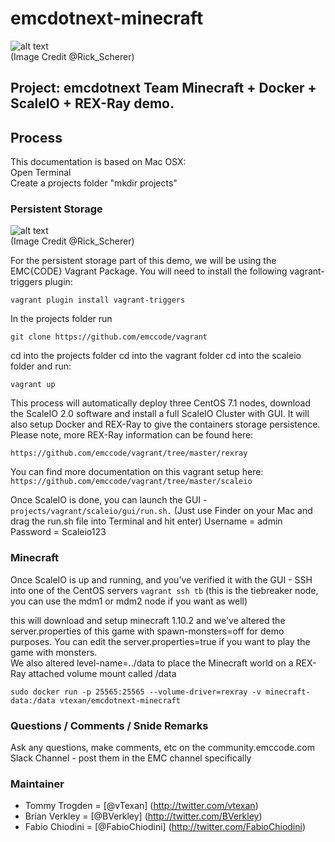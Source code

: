 # emcdotnext-minecraft

![alt text](http://www.vtexan.com/wp-content/uploads/2016/07/Minecraft-Docker-.png "Logo Title Text 1")    
(Image Credit @Rick_Scherer)  

## Project: emcdotnext Team Minecraft + Docker + ScaleIO + REX-Ray demo.


## Process

This documentation is based on Mac OSX:  
Open Terminal  
Create a projects folder "mkdir projects"  

### Persistent Storage

![alt text](http://www.vtexan.com/wp-content/uploads/2016/07/Vagrant-ScaleIO-RexRay.png "Logo Title Text 1")      
(Image Credit @Rick_Scherer)  

For the persistent storage part of this demo, we will be using the EMC{CODE} Vagrant Package.  You will need to install the following vagrant-triggers plugin:

`vagrant plugin install vagrant-triggers`

In the projects folder run  

 `git clone https://github.com/emccode/vagrant`  

cd into the projects folder
cd into the vagrant folder
cd into the scaleio folder and run:  

`vagrant up`

This process will automatically deploy three CentOS 7.1 nodes, download the ScaleIO 2.0 software and install a full ScaleIO Cluster with GUI. It will also setup Docker and REX-Ray to give the containers storage persistence.  Please note, more REX-Ray information can be found here:  

  `https://github.com/emccode/vagrant/tree/master/rexray`

You can find more documentation on this vagrant setup here: `https://github.com/emccode/vagrant/tree/master/scaleio`    

Once ScaleIO is done, you can launch the GUI - `projects/vagrant/scaleio/gui/run.sh.` (Just use Finder on your Mac and drag the run.sh file into Terminal and hit enter)
Username = admin  
Password = Scaleio123  

### Minecraft

Once ScaleIO is up and running, and you've verified it with the GUI - SSH into one of the CentOS servers
`vagrant ssh tb` (this is the tiebreaker node, you can use the mdm1 or mdm2 node if you want as well)  


this will download and setup minecraft 1.10.2 and we've altered the server.properties of this game with spawn-monsters=off for demo purposes.  You can edit the server.properties=true if you want to play the game with monsters.  
We also altered level-name=../data to place the Minecraft world on a REX-Ray attached volume mount called /data  

`sudo docker run -p 25565:25565 --volume-driver=rexray -v minecraft-data:/data vtexan/emcdotnext-minecraft `

### Questions / Comments / Snide Remarks  
Ask any questions, make comments, etc on the community.emccode.com Slack Channel - post them in the EMC channel specifically

### Maintainer  
* Tommy Trogden = [@vTexan] (http://twitter.com/vtexan)
* Brian Verkley = [@BVerkley] (http://twitter.com/BVerkley)
* Fabio Chiodini = [@FabioChiodini] (http://twitter.com/FabioChiodini)
